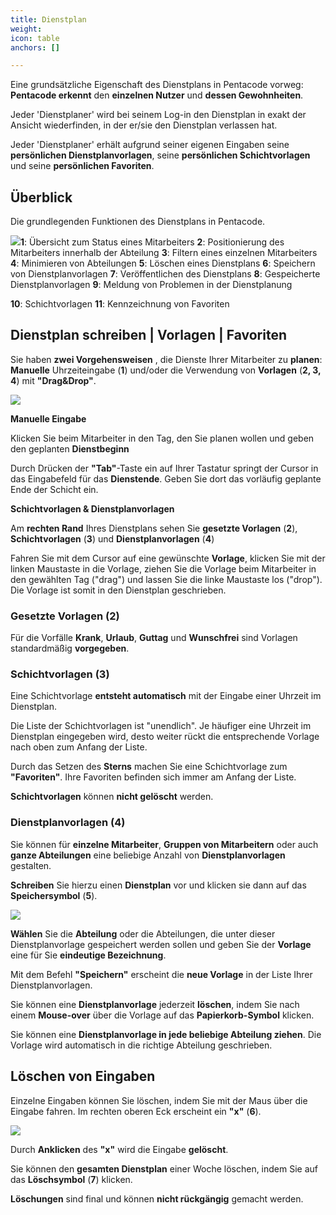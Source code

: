 ```yaml
---
title: Dienstplan
weight: 
icon: table
anchors: []

---
```

Eine grundsätzliche Eigenschaft des Dienstplans in Pentacode vorweg: **Pentacode erkennt** den **einzelnen Nutzer** und **dessen Gewohnheiten**.

Jeder 'Dienstplaner' wird bei seinem Log-in den Dienstplan in exakt der Ansicht wiederfinden, in der er/sie den Dienstplan verlassen hat.

Jeder 'Dienstplaner' erhält aufgrund seiner eigenen Eingaben seine **persönlichen Dienstplanvorlagen**, seine **persönlichen Schichtvorlagen** und seine **persönlichen Favoriten**.

##  Überblick 

Die grundlegenden Funktionen des Dienstplans in Pentacode. 

![](https://d33v4339jhl8k0.cloudfront.net/docs/assets/5dd29b3f04286364bc91dcd3/images/5df10ecf04286364bc92be34/file-G8UFCdTlVQ.png)**1**: Übersicht zum Status eines Mitarbeiters **2**: Positionierung des Mitarbeiters innerhalb der Abteilung **3**: Filtern eines einzelnen Mitarbeiters **4**: Minimieren von Abteilungen **5**: Löschen eines Dienstplans **6**: Speichern von Dienstplanvorlagen **7**: Veröffentlichen des Dienstplans **8**: Gespeicherte Dienstplanvorlagen **9**: Meldung von Problemen in der Dienstplanung 

**10**: Schichtvorlagen **11**: Kennzeichnung von Favoriten

## Dienstplan schreiben | Vorlagen | Favoriten

Sie haben **zwei Vorgehensweisen** , die Dienste Ihrer Mitarbeiter zu **planen**: **Manuelle** Uhrzeiteingabe (**1**) und/oder die Verwendung von **Vorlagen** (**2, 3, 4**) mit **"Drag&Drop"**.

![](https://d33v4339jhl8k0.cloudfront.net/docs/assets/5dd29b3f04286364bc91dcd3/images/5df2691404286364bc92cab9/file-DqfEOgIGGB.png)

**Manuelle Eingabe**

Klicken Sie beim Mitarbeiter in den Tag, den Sie planen wollen und geben den geplanten **Dienstbeginn** 

Durch Drücken der **"Tab"**-Taste  ein auf Ihrer Tastatur springt der Cursor in das Eingabefeld für das **Dienstende**. Geben Sie dort das vorläufig geplante Ende der Schicht ein.

**Schichtvorlagen & Dienstplanvorlagen**

Am **rechten Rand** Ihres Dienstplans sehen Sie **gesetzte Vorlagen** (**2**), **Schichtvorlagen** (**3**) und **Dienstplanvorlagen** (**4**)

Fahren Sie mit dem Cursor auf eine gewünschte **Vorlage**, klicken Sie mit der linken Maustaste in die Vorlage, ziehen Sie die Vorlage beim Mitarbeiter in den gewählten Tag ("drag") und lassen Sie die linke Maustaste los ("drop"). Die Vorlage ist somit in den Dienstplan geschrieben.

### Gesetzte Vorlagen (2)

Für die Vorfälle **Krank**, **Urlaub**, **Guttag** und **Wunschfrei** sind Vorlagen standardmäßig **vorgegeben**.

### Schichtvorlagen (3)

Eine Schichtvorlage **entsteht automatisch** mit der Eingabe einer Uhrzeit im Dienstplan.

Die Liste der Schichtvorlagen ist "unendlich". Je häufiger eine Uhrzeit im Dienstplan eingegeben wird, desto weiter rückt die entsprechende Vorlage nach oben zum Anfang der Liste.

Durch das Setzen des **Sterns** machen Sie eine Schichtvorlage zum **"Favoriten"**. Ihre Favoriten befinden sich immer am Anfang der Liste.

**Schichtvorlagen** können **nicht gelöscht** werden.

### Dienstplanvorlagen (4)

Sie können für **einzelne Mitarbeiter**, **Gruppen von Mitarbeitern** oder auch **ganze Abteilungen** eine beliebige Anzahl von **Dienstplanvorlagen** gestalten.

**Schreiben** Sie hierzu einen **Dienstplan** vor und klicken sie dann auf das **Speichersymbol** (**5**).

![](https://d33v4339jhl8k0.cloudfront.net/docs/assets/5dd29b3f04286364bc91dcd3/images/5df39ae104286364bc92d47f/file-OIJ0WATgCB.png)

**Wählen** Sie die **Abteilung** oder die Abteilungen, die unter dieser Dienstplanvorlage gespeichert werden sollen und geben Sie der **Vorlage** eine für Sie **eindeutige Bezeichnung**.

Mit dem Befehl **"Speichern"** erscheint die **neue Vorlage** in der Liste Ihrer Dienstplanvorlagen.

Sie können eine **Dienstplanvorlage** jederzeit **löschen**, indem Sie nach einem **Mouse-over** über die Vorlage auf das **Papierkorb-Symbol** klicken.

Sie können eine **Dienstplanvorlage in jede beliebige Abteilung ziehen**. Die Vorlage wird automatisch in die richtige Abteilung geschrieben.

## Löschen von Eingaben

Einzelne Eingaben können Sie löschen, indem Sie mit der Maus über die Eingabe fahren. Im rechten oberen Eck erscheint ein **"x"** (**6**).

![](https://d33v4339jhl8k0.cloudfront.net/docs/assets/5dd29b3f04286364bc91dcd3/images/5df3bbf02c7d3a7e9ae518b0/file-pUnu4qAPNt.png)

Durch **Anklicken** des **"x"** wird die Eingabe **gelöscht**.

Sie können den **gesamten Dienstplan** einer Woche löschen, indem Sie auf das **Löschsymbol** (**7**) klicken.

**Löschungen** sind final und können **nicht rückgängig** gemacht werden.